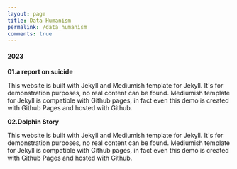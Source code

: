 ```yaml
---
layout: page
title: Data Humanism
permalink: /data_humanism
comments: true
---
```


<div>
    <h4>2023</h4>
    <div class="databox data_01">
        <div class="row">
            <div class="col-12 col-md-12 col-lg-3 pr-lg-0">
                <img class="shadow-lg" src="{{site.baseurl}}/assets/images/data01.jpg" alt="" />
            </div>
            <div class="col-12 col-md-12 col-lg-9">
                <b>01.a report on suicide</b>
                <p>This website is built with Jekyll and Mediumish template for Jekyll. It's for demonstration purposes, no real content can be found. Mediumish template for Jekyll is compatible with Github pages, in fact even this demo is created with Github Pages and hosted with Github.</p>
            </div>
        </div>
    </div>
    <div class="databox data_02">
        <div class="row">
            <div class="col-12 col-md-12 col-lg-3 pr-lg-0">
                <img class="shadow-lg" src="{{site.baseurl}}/assets/images/data01.jpg" alt="" />
            </div>
            <div class="col-12 col-md-12 col-lg-9">
                <b>02.Dolphin Story</b>
                <p>This website is built with Jekyll and Mediumish template for Jekyll. It's for demonstration purposes, no real content can be found. Mediumish template for Jekyll is compatible with Github pages, in fact even this demo is created with Github Pages and hosted with Github.</p>
            </div>
        </div>
    </div>
</div>

